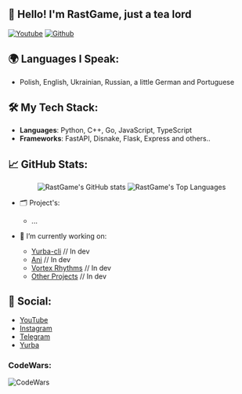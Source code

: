 <h2>👋 Hello! I'm RastGame, just a tea lord</h2> 

[![Youtube](https://img.shields.io/youtube/channel/subscribers/UCjjORUuuG7UqnkH7Fr440tA)](https://youtube.com/UCjjORUuuG7UqnkH7Fr440tA) [![Github](https://img.shields.io/github/followers/rastgame?label=Follow&style=social)](https://github.com/rastgame) 

## 🌍 Languages I Speak:
- Polish, English, Ukrainian, Russian, a little German and Portuguese

## 🛠 My Tech Stack:

- **Languages**: Python, C++, Go, JavaScript, TypeScript
- **Frameworks**: FastAPI, Disnake, Flask, Express and others..
  
## 📈 GitHub Stats:

<p align="center">
  <img src="https://github-readme-stats.vercel.app/api?username=rastgame&show_icons=true&theme=radical" alt="RastGame's GitHub stats" />
  <img src="https://github-readme-stats.vercel.app/api/top-langs/?username=rastgame&layout=compact&theme=radical" alt="RastGame's Top Languages"/>
</p>

- 🗂️ Project's:
  - ...

- 🔭 I’m currently working on:
  - [Yurba-cli](https://github.com/RastGame/yurba) // In dev
  - [Ani](https://ani.pp.ua) // In dev
  - [Vortex Rhythms](https://in.developing.com) // In dev
  - [Other Projects](https://rastgame.github.com/projects) // In dev

## 🌟 Social:
- [YouTube](https://www.youtube.com/@rastgame_)
- [Instagram](https://Instagram.com/_rastgame_)
- [Telegram](https://t.me/rastgame)
- [Yurba](https://me.yurba.one/rastgame)

### CodeWars:
![CodeWars](https://www.codewars.com/users/rastgame/badges/large)
